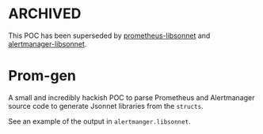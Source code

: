 # ARCHIVED

This POC has been superseded by
[prometheus-libsonnet](https://github.com/crdsonnet/prometheus-libsonnet) and
[alertmanager-libsonnet](https://github.com/crdsonnet/alertmanager-libsonnet).

# Prom-gen

A small and incredibly hackish POC to parse Prometheus and Alertmanager source code to generate Jsonnet libraries from
the `structs`.

See an example of the output in `alertmanger.libsonnet`.
